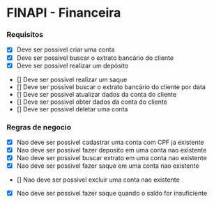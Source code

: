 # FINAPI - Financeira

### Requisitos

- [x] Deve ser possivel criar uma conta
- [x] Deve ser possivel buscar o extrato bancário do cliente
- [x] Deve ser possivel realizar um depósito
- [] Deve ser possivel realizar um saque
- [] Deve ser possivel buscar o extrato bancário do cliente por data
- [] Deve ser possivel atualizar dados da conta do cliente
- [] Deve ser possivel obter dados da conta do cliente
- [] Deve ser possivel deletar uma conta

### Regras de negocio

- [x] Nao deve ser possivel cadastrar uma conta com CPF ja existente
- [x] Nao deve ser possivel fazer deposito em uma conta nao existente
- [x] Nao deve ser possivel buscar extrato em uma conta nao existente
- [x] Nao deve ser possivel fazer saque em uma conta nao existente
- [] Nao deve ser possivel excluir uma conta nao existente
- [x] Nao deve ser possivel fazer saque quando o saldo for insuficiente
